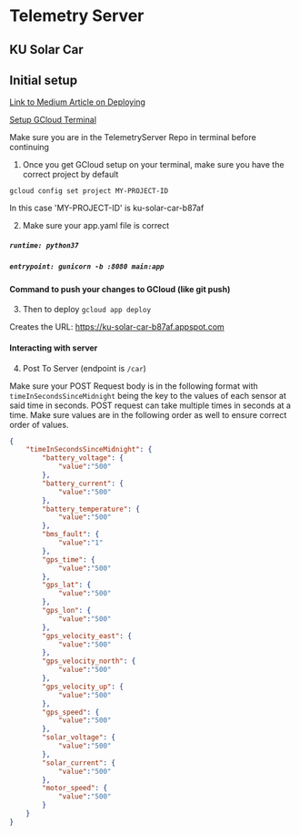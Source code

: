 # Telemetry Server

## KU Solar Car

## Initial setup
[Link to Medium Article on Deploying](https://medium.com/@dmahugh_70618/deploying-a-flask-app-to-google-app-engine-faa883b5ffab)


[Setup GCloud Terminal](https://cloud.google.com/appengine/docs/standard/python3/setting-up-environment)

Make sure you are in the TelemetryServer Repo in terminal before continuing

1. Once you get GCloud setup on your terminal, make sure you have the correct project by default

`gcloud config set project MY-PROJECT-ID`

In this case 'MY-PROJECT-ID' is ku-solar-car-b87af

2. Make sure your app.yaml file is correct

##### `runtime: python37`

##### `entrypoint: gunicorn -b :8080 main:app`


#### Command to push your changes to GCloud (like git push)
3. Then to deploy
`gcloud app deploy`

Creates the URL: https://ku-solar-car-b87af.appspot.com


#### Interacting with server
4. Post To Server (endpoint is `/car`)

Make sure your POST Request body is in the following format with `timeInSecondsSinceMidnight` being the key to the values of each sensor at said time in seconds.  POST request can take multiple times in seconds at a time.  Make sure values are in the following order as well to ensure correct order of values.

```json
{
    "timeInSecondsSinceMidnight": {
        "battery_voltage": {
            "value":"500"
        },
        "battery_current": {
            "value":"500"
        },
        "battery_temperature": {
            "value":"500"
        },
        "bms_fault": {
            "value":"1"
        },
        "gps_time": {
            "value":"500"
        },
        "gps_lat": {
            "value":"500"
        },
        "gps_lon": {
            "value":"500"
        },
        "gps_velocity_east": {
            "value":"500"
        },
        "gps_velocity_north": {
            "value":"500"
        },
        "gps_velocity_up": {
            "value":"500"
        },
        "gps_speed": {
            "value":"500"
        },
        "solar_voltage": {
            "value":"500"
        },
        "solar_current": {
            "value":"500"
        },
        "motor_speed": {
            "value":"500"
        }
    }
}
```


